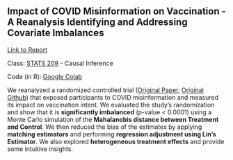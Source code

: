 ## Impact of COVID Misinformation on Vaccination - A Reanalysis Identifying and Addressing Covariate Imbalances

[Link to Report](/Causal%20Inference/Report%20-%20Impact%20of%20COVID%20Misinformation%20on%20Vaccination%20-%20A%20Reanalysis%20Identifying%20and%20Addressing%20Covariate%20Imabalances.pdf)

Class: [STATS 209](https://explorecourses.stanford.edu/search?view=catalog&filter-coursestatus-Active=on&page=0&catalog=&q=STATS+209%3A+Introduction+to+Causal+Inference&collapse=) - Causal Inference

Code (in R): [Google Colab](https://colab.research.google.com/drive/1m-5hD2vt-CH9IzeQGlbHD6cQt5Qaih9b?usp=sharing)

We reanalyzed a randomized controlled trial ([Original Paper](https://www.nature.com/articles/s41562-021-01056-1), [Original Github](https://github.com/sloomba/covid19-misinfo/)) that exposed participants to COVID misinformation and measured its impact on vaccination intent. We evaluated the study’s randomization and show that it is **significantly imbalanced** (p-value < 0.0001) using a Monte Carlo simulation of the **Mahalanobis distance between Treatment and Control**. We then reduced the bias of the estimates by applying **matching estimators** and performing **regression adjustment using Lin’s Estimator**. We also explored **heterogeneous treatment effects** and provide some intuitive insights.
